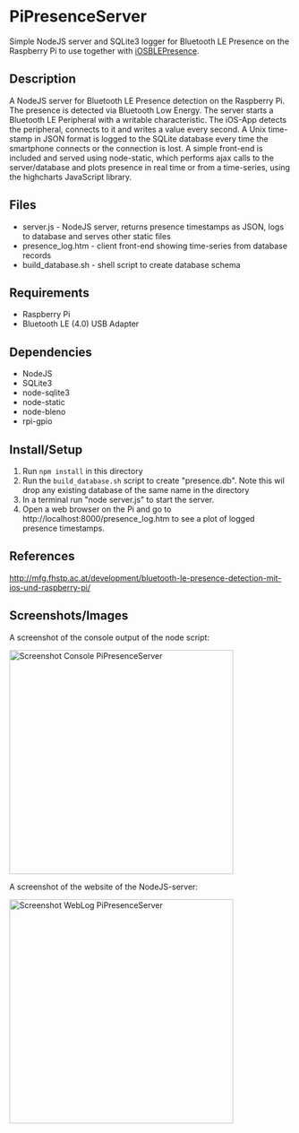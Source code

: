 PiPresenceServer
================

Simple NodeJS server and SQLite3 logger for Bluetooth LE Presence on the Raspberry Pi to use together with [iOSBLEPresence](https://github.com/aevoid/iOSBLEPresence).

Description
-----------
A NodeJS server for Bluetooth LE Presence detection on the Raspberry Pi. The presence is detected via Bluetooth Low Energy. The server starts a Bluetooth LE Peripheral with a writable characteristic. The iOS-App detects the peripheral, connects to it and writes a value every second. A Unix time-stamp in JSON format is logged to the SQLite database every time the smartphone connects or the connection is lost. A simple front-end is included and served using node-static, which performs ajax calls to the server/database and plots presence in real time or from a time-series, using the highcharts JavaScript library.

Files
-----
* server.js - NodeJS server, returns presence timestamps as JSON, logs to database and serves other static files
* presence_log.htm - client front-end showing time-series from database records
* build_database.sh - shell script to create database schema

Requirements
------------
* Raspberry Pi
* Bluetooth LE (4.0) USB Adapter

Dependencies
------------
* NodeJS
* SQLite3
* node-sqlite3
* node-static
* node-bleno
* rpi-gpio

Install/Setup
-------------
1. Run `npm install` in this directory
2. Run the `build_database.sh` script to create "presence.db". Note this wil drop any existing database of the same name in the directory
3. In a terminal run "node server.js" to start the server.
4. Open a web browser on the Pi and go to http://localhost:8000/presence_log.htm to see a plot of logged presence timestamps. 

References
----------
http://mfg.fhstp.ac.at/development/bluetooth-le-presence-detection-mit-ios-und-raspberry-pi/

Screenshots/Images
------------------
A screenshot of the console output of the node script:
<p><a href="http://mfg.fhstp.ac.at/cms/wp-content/uploads/2014/02/console_PiPresenceServer.png"><img src="http://mfg.fhstp.ac.at/cms/wp-content/uploads/2014/02/console_PiPresenceServer.png" alt="Screenshot Console PiPresenceServer" width="400"></a></p>
A screenshot of the website of the NodeJS-server:
<p><a href="http://mfg.fhstp.ac.at/cms/wp-content/uploads/2014/02/log_PiPresenceServer.png"><img src="http://mfg.fhstp.ac.at/cms/wp-content/uploads/2014/02/log_PiPresenceServer.png" alt="Screenshot WebLog PiPresenceServer" width="400"></a></p>
